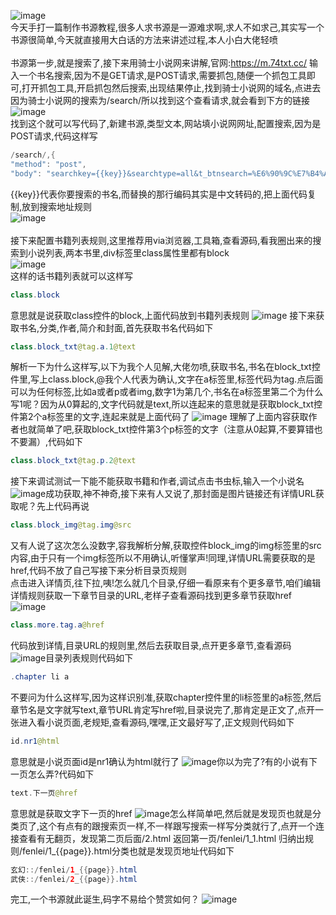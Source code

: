 ![image](/png/0.jpg) <br >今天手打一篇制作书源教程,很多人求书源是一源难求啊,求人不如求己,其实写一个书源很简单,今天就直接用大白话的方法来讲述过程,本人小白大佬轻喷<br ><br >
书源第一步,就是搜索了,接下来用骑士小说网来讲解,官网:https://m.74txt.cc/ 输入一个书名搜索,因为不是GET请求,是POST请求,需要抓包,随便一个抓包工具即可,打开抓包工具,开启抓包然后搜索,出现结果停止,找到骑士小说网的域名,点进去因为骑士小说网的搜索为/search/所以找到这个查看请求,就会看到下方的链接<br >
![image](/png/1.JPG)<br >
找到这个就可以写代码了,新建书源,类型文本,网站填小说网网址,配置搜索,因为是POST请求,代码这样写
```java
/search/,{
"method": "post",
"body": "searchkey={{key}}&searchtype=all&t_btnsearch=%E6%90%9C%E7%B4%A2"}
```
{{key}}代表你要搜索的书名,而替换的那行编码其实是中文转码的,把上面代码复制,放到搜索地址规则<br >
![image](/png/2.JPG)<br >
<br >接下来配置书籍列表规则,这里推荐用via浏览器,工具箱,查看源码,看我圈出来的搜索到小说列表,两本书里,div标签里class属性里都有block<br >
![image](/png/3.JPG)<br >
这样的话书籍列表就可以这样写
```java
class.block
```
意思就是说获取class控件的block,上面代码放到书籍列表规则
![image](/png/4.JPG)
接下来获取书名,分类,作者,简介和封面,首先获取书名代码如下
```java
class.block_txt@tag.a.1@text
```
解析一下为什么这样写,以下为我个人见解,大佬勿喷,获取书名,书名在block_txt控件里,写上class.block,@我个人代表为确认,文字在a标签里,标签代码为tag.点后面可以为任何标签,比如a或者p或者img,数字1为第几个,书名在a标签里第二个为什么写1呢？因为从0算起的,文字代码就是text,所以连起来的意思就是获取block_txt控件第2个a标签里的文字,连起来就是上面代码了
![image](/png/5.JPG)
理解了上面内容获取作者也就简单了吧,获取block_txt控件第3个p标签的文字（注意从0起算,不要算错也不要漏）,代码如下
```java
class.block_txt@tag.p.2@text
```
接下来调试测试一下能不能获取书籍和作者,调试点击书虫标,输入一个小说名
![image](/png/6.PNG)成功获取,神不神奇,接下来有人又说了,那封面是图片链接还有详情URL获取呢？先上代码再说
```java
class.block_img@tag.img@src
```
又有人说了这次怎么没数字,容我解析分解,获取控件block_img的img标签里的src内容,由于只有一个img标签所以不用确认,听懂掌声!同理,详情URL需要获取的是href,代码不放了自己写接下来分析目录页规则<br >点击进入详情页,往下拉,咦!怎么就几个目录,仔细一看原来有个更多章节,咱们编辑详情规则获取一下章节目录的URL,老样子查看源码找到更多章节获取href
![image](/png/7.JPG)

```java
class.more.tag.a@href
```
代码放到详情,目录URL的规则里,然后去获取目录,点开更多章节,查看源码
![image](/png/8.JPG)目录列表规则代码如下
```java
.chapter li a
```
不要问为什么这样写,因为这样识别准,获取chapter控件里的li标签里的a标签,然后章节名是文字就写text,章节URL肯定写href啦,目录说完了,那肯定是正文了,点开一张进入看小说页面,老规矩,查看源码,嘿嘿,正文最好写了,正文规则代码如下
```java
id.nr1@html
```
意思就是小说页面id是nr1确认为html就行了
![image](/png/9.JPG)你以为完了?有的小说有下一页怎么弄?代码如下
```java
text.下一页@href
```
意思就是获取文字下一页的href
![image](/png/10.JPG)怎么样简单吧,然后就是发现页也就是分类页了,这个有点有的跟搜索页一样,不一样跟写搜索一样写分类就行了,点开一个连接查看有无翻页，发现第二页后面/2.html 返回第一页/fenlei/1_1.html 归纳出规则/fenlei/1_{{page}}.html分类也就是发现页地址代码如下
```java
玄幻::/fenlei/1_{{page}}.html
武侠::/fenlei/2_{{page}}.html
```
完工,一个书源就此诞生,码字不易给个赞赏如何？
![image](/png/ZS.JPG)
